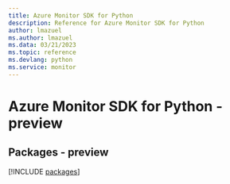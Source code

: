 ```yaml
---
title: Azure Monitor SDK for Python
description: Reference for Azure Monitor SDK for Python
author: lmazuel
ms.author: lmazuel
ms.data: 03/21/2023
ms.topic: reference
ms.devlang: python
ms.service: monitor
---
```

# Azure Monitor SDK for Python - preview
## Packages - preview
[!INCLUDE [packages](monitor-index.md)]